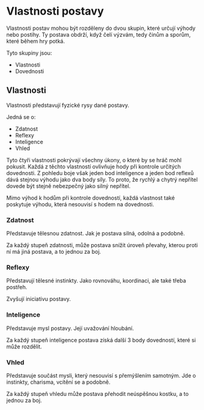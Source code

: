 # Vlastnosti postavy
Vlastnosti postav mohou být rozděleny do dvou skupin, které určují výhody nebo postihy. Ty postava obdrží, když čelí výzvám, tedy činům a sporům,  které během hry potká.

Tyto skupiny jsou:

+ Vlastnosti
+ Dovednosti

## Vlastnosti
Vlastnosti představují fyzické rysy dané postavy.

Jedná se o:

+ Zdatnost
+ Reflexy
+ Inteligence
+ Vhled

Tyto čtyři vlastnosti pokrývají všechny úkony, o které by se hráč mohl pokusit. Každá z těchto vlastností ovlivňuje hody při kontrole určitých dovednosti. Z pohledu boje však jeden bod inteligence a jeden bod reflexů dává stejnou výhodu jako dva body síly. To proto, že rychlý a chytrý nepřítel dovede být stejně nebezpečný jako silný nepřítel.

Mimo výhod k hodům při kontrole dovedností, každá vlastnost také poskytuje výhodu, která nesouvisí s hodem na dovednosti.

### Zdatnost
Představuje tělesnou zdatnost. Jak je postava silná, odolná a podobně.

Za každý stupeň zdatnosti, může postava snížit úroveň převahy, kterou proti ní má jiná postava, a to jednou za boj.

### Reflexy
Představují tělesné instinkty. Jako rovnováhu, koordinaci, ale také třeba postřeh.

Zvyšují iniciativu postavy.

### Inteligence
Představuje mysl postavy. Její uvažování hloubání.

Za každý stupeň inteligence postava získá další 3 body dovedností, které si může rozdělit.

### Vhled
Představuje součást mysli, který nesouvisí s přemýšlením samotným. Jde o instinkty, charisma, vcítění se a podobně.

Za každý stupeň vhledu může postava přehodit neúspěšnou kostku, a to jednou za boj.
